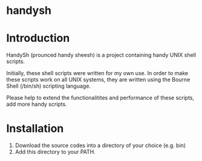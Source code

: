 handysh
=======

Introduction
============

HandySh (prounced handy sheesh) is a project containing handy UNIX shell scripts.

Initially, these shell scripts were written for my own use. In order to make these scripts work on all UNIX systems, they are written using the Bourne Shell (/bin/sh) scripting language.

Please help to extend the functionalitites and performance of these scripts, add more handy scripts.

Installation
============

1. Download the source codes into a directory of your choice (e.g. bin)
2. Add this directory to your PATH.
